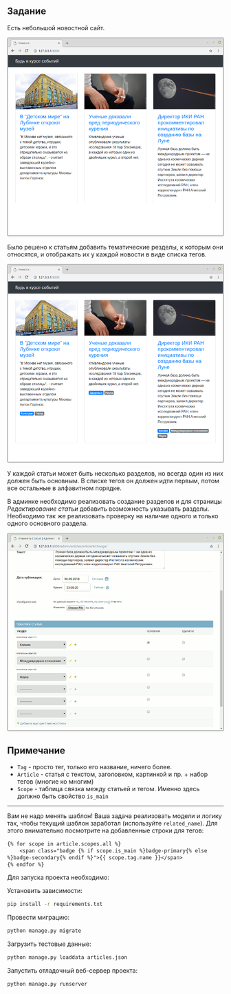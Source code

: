 ## Задание

Есть небольшой новостной сайт.

![Начальное состояние](./res/base.png)

Было решено к статьям добавить тематические резделы, к которым они относятся, и отображать их у каждой новости в виде списка тегов.

![Вывод тегов разделов](./res/with_tags.png)

У каждой статьи может быть несколько разделов, но всегда один из них должен быть основным.
В списке тегов он должен идти первым, потом все остальные в алфавитном порядке.

В админке необходимо реализовать создание разделов
и для страницы _Редактирование статьи_ добавить возможность указывать разделы.
Необходимо так же реализовать проверку на наличие одного и только одного основного раздела.

![Админка](./res/admin.gif)

## Примечание

* `Tag` - просто тег, только его название, ничего более.
* `Article` - статья с текстом, заголовком, картинкой и пр. + набор тегов (многие ко многим)
* `Scope` - таблица связка между статьей и тегом. Именно здесь должно быть свойство `is_main`

---

Вам не надо менять шаблон! Ваша задача реализовать модели и логику так, чтобы текущий шаблон заработал (используйте `related_name`). Для этого внимательно посмотрите на добавленные строки для тегов:

```django
{% for scope in article.scopes.all %}
    <span class="badge {% if scope.is_main %}badge-primary{% else %}badge-secondary{% endif %}">{{ scope.tag.name }}</span>
{% endfor %}
```

Для запуска проекта необходимо:

Установить зависимости:

```bash
pip install -r requirements.txt
```

Провести миграцию:

```bash
python manage.py migrate
```

Загрузить тестовые данные:

```bash
python manage.py loaddata articles.json
```

Запустить отладочный веб-сервер проекта:

```bash
python manage.py runserver
```
